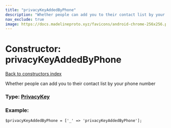 ```yaml
---
title: "privacyKeyAddedByPhone"
description: "Whether people can add you to their contact list by your phone number"
nav_exclude: true
image: https://docs.madelineproto.xyz/favicons/android-chrome-256x256.png
---
```

# Constructor: privacyKeyAddedByPhone  
[Back to constructors index](/API_docs/constructors/index.html)



Whether people can add you to their contact list by your phone number




### Type: [PrivacyKey](/API_docs/types/PrivacyKey.html)


### Example:

```
$privacyKeyAddedByPhone = ['_' => 'privacyKeyAddedByPhone'];
```  
